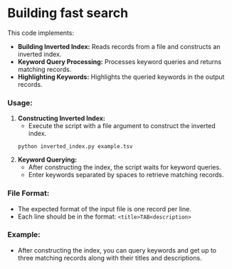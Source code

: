 
# Building fast search

This code implements:
- **Building Inverted Index:** Reads records from a file and constructs an inverted index.
- **Keyword Query Processing:** Processes keyword queries and returns matching records.
- **Highlighting Keywords:** Highlights the queried keywords in the output records.

### Usage:
1. **Constructing Inverted Index:**
    - Execute the script with a file argument to construct the inverted index.
    ```
    python inverted_index.py example.tsv
    ```
2. **Keyword Querying:**
    - After constructing the index, the script waits for keyword queries.
    - Enter keywords separated by spaces to retrieve matching records.

### File Format:
- The expected format of the input file is one record per line.
- Each line should be in the format: `<title>TAB<description>`

### Example:
- After constructing the index, you can query keywords and get up to three matching records along with their titles and descriptions.
